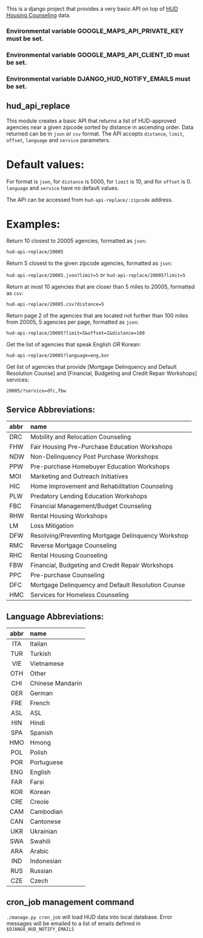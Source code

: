 This is a django project that provides a very basic API on top of [HUD Housing Counseling](http://portal.hud.gov/hudportal/HUD?src=/program_offices/housing/sfh/hcc)
 data.

### Environmental variable GOOGLE_MAPS_API_PRIVATE_KEY must be set.

### Environmental variable GOOGLE_MAPS_API_CLIENT_ID must be set.

### Environmental variable DJANGO_HUD_NOTIFY_EMAILS must be set.

## hud_api_replace

This module creates a basic API that returns a list of HUD-approved agencies near a given zipcode sorted by
distance in ascending order. Data returned can be in `json` or `csv` format. The API accepts `distance`, `limit`,
`offset`, `language` and `service` parameters.

# Default values:

For format is `json`, for `distance` is 5000, for `limit` is 10, and for `offset` is 0. `language` and `service`
have no default values.

The API can be accessed from `hud-api-replace/:zipcode` address.

# Examples:

Return 10 closest to 20005 agencies, formatted as `json`:

`hud-api-replace/20005`

Return 5 closest to the given zipcode agencies, formatted as `json`:

`hud-api-replace/20005.json?limit=5` or `hud-api-replace/20005?limit=5`

Return at most 10 agencies that are closer than 5 miles to 20005, formatted as `csv`:

`hud-api-replace/20005.csv?distance=5`

Return page 2 of the agencies that are located not further than 100 miles from 20005, 5 agencies per page,
formatted as `json`:

`hud-api-replace/20005?limit=5&offset=1&distance=100`

Get the list of agencies that speak English *OR* Korean:

`hud-api-replace/20005?language=eng,kor`

Get list of agencies that provide [Mortgage Delinquency and Default Resolution Counse] and [Financial, Budgeting
and Credit Repair Workshops] services:

`20005/?service=dfc,fbw`

## Service Abbreviations:

| abbr | name                                               |
|:---- |:-------------------------------------------------- |
| DRC  | Mobility and Relocation Counseling                 |
| FHW  | Fair Housing Pre-Purchase Education Workshops      |
| NDW  | Non-Delinquency Post Purchase Workshops            |
| PPW  | Pre-purchase Homebuyer Education Workshops         |
| MOI  | Marketing and Outreach Initiatives                 |
| HIC  | Home Improvement and Rehabilitation Counseling     |
| PLW  | Predatory Lending Education Workshops              |
| FBC  | Financial Management/Budget Counseling             |
| RHW  | Rental Housing Workshops                           |
| LM   | Loss Mitigation                                    |
| DFW  | Resolving/Preventing Mortgage Delinquency Workshop |
| RMC  | Reverse Mortgage Counseling                        |
| RHC  | Rental Housing Counseling                          |
| FBW  | Financial, Budgeting and Credit Repair Workshops   |
| PPC  | Pre-purchase Counseling                            |
| DFC  | Mortgage Delinquency and Default Resolution Counse |
| HMC  | Services for Homeless Counseling                   |

## Language Abbreviations:

| abbr | name             |
|:----:|:---------------- |
| ITA  | Italian          |
| TUR  | Turkish          |
| VIE  | Vietnamese       |
| OTH  | Other            |
| CHI  | Chinese Mandarin |
| GER  | German           |
| FRE  | French           |
| ASL  | ASL              |
| HIN  | Hindi            |
| SPA  | Spanish          |
| HMO  | Hmong            |
| POL  | Polish           |
| POR  | Portuguese       |
| ENG  | English          |
| FAR  | Farsi            |
| KOR  | Korean           |
| CRE  | Creole           |
| CAM  | Cambodian        |
| CAN  | Cantonese        |
| UKR  | Ukrainian        |
| SWA  | Swahili          |
| ARA  | Arabic           |
| IND  | Indonesian       |
| RUS  | Russian          |
| CZE  | Czech            |

## cron_job management command

`./manage.py cron_job` will load HUD data into local database. Error messages will be emailed to a list of emails
defined in `$DJANGO_HUD_NOTIFY_EMAILS`

